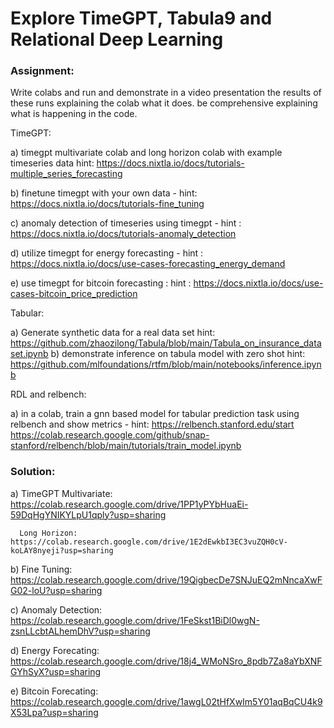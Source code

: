 # Explore TimeGPT, Tabula9 and Relational Deep Learning

### Assignment:

Write colabs and run and  demonstrate in a video presentation the results of these runs explaining the colab what it does. be comprehensive explaining what is happening in the code. 

TimeGPT:

a) timegpt multivariate colab and long horizon colab  with example timeseries data
hint: https://docs.nixtla.io/docs/tutorials-multiple_series_forecasting

b) finetune timegpt with your own data - hint: https://docs.nixtla.io/docs/tutorials-fine_tuning

c) anomaly detection of timeseries using timegpt - hint : https://docs.nixtla.io/docs/tutorials-anomaly_detection

d) utilize timegpt for energy forecasting  - hint : https://docs.nixtla.io/docs/use-cases-forecasting_energy_demand

e) use timegpt for bitcoin forecasting :  hint : https://docs.nixtla.io/docs/use-cases-bitcoin_price_prediction

Tabular:

a) Generate synthetic data for a real data set   hint: https://github.com/zhaozilong/Tabula/blob/main/Tabula_on_insurance_dataset.ipynb
b) demonstrate inference on tabula model with zero shot hint: https://github.com/mlfoundations/rtfm/blob/main/notebooks/inference.ipynb

RDL and relbench:

a) in a colab,  train a gnn based model for tabular prediction task using relbench and show metrics - hint: https://relbench.stanford.edu/start https://colab.research.google.com/github/snap-stanford/relbench/blob/main/tutorials/train_model.ipynb

### Solution:

a) TimeGPT Multivariate: https://colab.research.google.com/drive/1PP1yPYbHuaEi-59DqHgYNIKYLpU1qply?usp=sharing 

      Long Horizon: https://colab.research.google.com/drive/1E2dEwkbI3EC3vuZQH0cV-koLAY8nyeji?usp=sharing 

b) Fine Tuning: https://colab.research.google.com/drive/19QigbecDe7SNJuEQ2mNncaXwFG02-loU?usp=sharing 

c) Anomaly Detection: https://colab.research.google.com/drive/1FeSkst1BiDl0wgN-zsnLLcbtALhemDhV?usp=sharing 

d) Energy Forecating: https://colab.research.google.com/drive/18j4_WMoNSro_8pdb7Za8aYbXNFGYhSyX?usp=sharing 

e) Bitcoin Forecating: https://colab.research.google.com/drive/1awgL02tHfXwIm5Y01aqBqCU4k9X53Lpa?usp=sharing 




